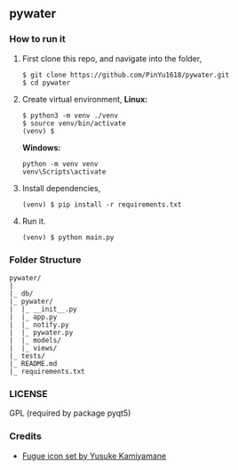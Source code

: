 ## pywater

### How to run it

1. First clone this repo, and navigate into the folder,
   ```
   $ git clone https://github.com/PinYu1618/pywater.git
   $ cd pywater
   ```
2. Create virtual environment,
   **Linux:**
   ```
   $ python3 -m venv ./venv
   $ source venv/bin/activate
   (venv) $
   ```
   **Windows:**
   ```
   python -m venv venv
   venv\Scripts\activate
   ```
3. Install dependencies,
   ```
   (venv) $ pip install -r requirements.txt
   ```
4. Run it.
   ```
   (venv) $ python main.py
   ```

### Folder Structure

```
pywater/
|
|_ db/
|_ pywater/
|  |_ __init__.py
|  |_ app.py
|  |_ notify.py
|  |_ pywater.py
|  |_ models/
|  |_ views/
|_ tests/
|_ README.md
|_ requirements.txt
```

### LICENSE

GPL (required by package pyqt5)

### Credits

- [Fugue icon set by Yusuke Kamiyamane](https://p.yusukekamiyamane.com/)